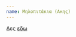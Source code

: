 ```yaml
---
name: Μηλοπιτάκια (Ακης)
---
```


Δες [εδω](https://akispetretzikis.com/el/categories/glyka/eykola-mhlopitakia)

